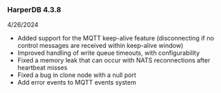 ### HarperDB 4.3.8
4/26/2024

* Added support for the MQTT keep-alive feature (disconnecting if no control messages are received within keep-alive window)
* Improved handling of write queue timeouts, with configurability
* Fixed a memory leak that can occur with NATS reconnections after heartbeat misses
* Fixed a bug in clone node with a null port
* Add error events to MQTT events system